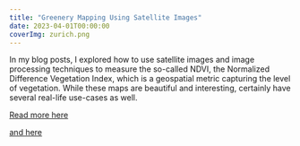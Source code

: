 ```yaml
---
title: "Greenery Mapping Using Satellite Images"
date: 2023-04-01T00:00:00
coverImg: zurich.png
---
```


In my blog posts, I explored how to use satellite images and image processing techniques to measure the so-called NDVI, the Normalized Difference Vegetation Index, which is a geospatial metric capturing the level of vegetation. While these maps are beautiful and interesting, certainly have several real-life use-cases as well.

<!--more-->


[Read more here](https://www.linkedin.com/feed/update/urn:li:activity:7046409434868174848/)

[and here](https://www.linkedin.com/feed/update/urn:li:activity:7048217145398206464/)
